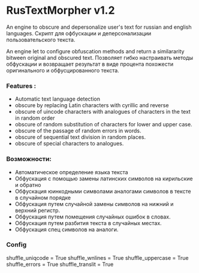 # RusTextMorpher v1.2

 An engine to obscure and depersonalize user's text for russian and english languages.
 Скрипт для офбускации и деперсонализации пользовательского текста.

 An engine let to configure obfuscation methods and return a similararity bitween original and obscured text.
 Позволяет гибко настраивать методы обфускации и возвращает результат в виде процента похожести оригинального и обфусцированного текста.

### Features :
- Automatic text language detection
- obscure by replacing Latin characters with cyrillic and reverse
- obscure of uincode characters with analogues of characters in the text in random order
- obscure of random substitution of characters for lower and upper case.
- obscure of the passage of random errors in words.
- obscure of sequential text division in random places.
- obscure of special characters to analogues.

### Возможности:
- Автоматическое определение языка текста
- Обфускация с помощью замены латинских символов на кирильские и обратно 
- Обфускация юинкодными символами аналогами символов в тексте в случайном порядке
- Обфускация путем случайной замены символов на нижний и верхний регистр.
- Обфускация путем помещения случайных ошибок в словах.
- Обфускация путем разбития текста в случайных местах.
- Обфускация спец символов на аналоги.

### Config
shuffle_uniqcode = True
shuffle_wnlines = True
shuffle_uppercase = True
shuffle_errors = True
shuffle_translit = True